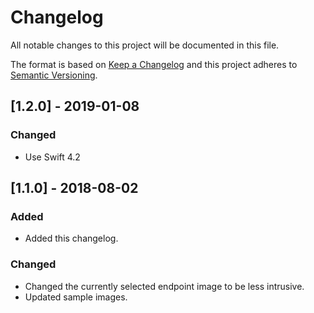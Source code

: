 # Changelog
All notable changes to this project will be documented in this file.

The format is based on [Keep a Changelog](http://keepachangelog.com/en/1.0.0/)
and this project adheres to [Semantic Versioning](http://semver.org/spec/v2.0.0.html).

## [1.2.0] - 2019-01-08
### Changed
- Use Swift 4.2

## [1.1.0] - 2018-08-02
### Added
- Added this changelog.

### Changed
- Changed the currently selected endpoint image to be less intrusive.
- Updated sample images.
